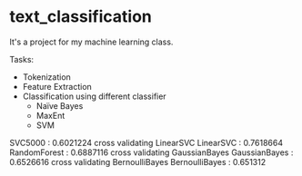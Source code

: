 # text_classification
It's a project for my machine learning class.

Tasks:
- Tokenization
- Feature Extraction
- Classification using different classifier
  - Naïve Bayes
  - MaxEnt
  - SVM

SVC5000  :  0.6021224
cross validating  LinearSVC
LinearSVC  :  0.7618664
RandomForest  :  0.6887116
cross validating  GaussianBayes
GaussianBayes  :  0.6526616
cross validating  BernoulliBayes
BernoulliBayes  :  0.651312
